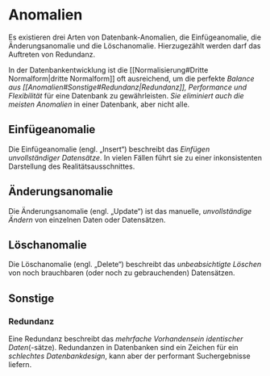 # Anomalien
Es existieren drei Arten von Datenbank-Anomalien, die Einfügeanomalie, die Änderungsanomalie und die Löschanomalie. Hierzugezählt werden darf das Auftreten von Redundanz.

In der Datenbankentwicklung ist die [[Normalisierung#Dritte Normalform|dritte Normalform]] oft ausreichend, um die perfekte *Balance aus [[Anomalien#Sonstige#Redundanz|Redundanz]], Performance und Flexibilität* für eine Datenbank zu gewährleisten. *Sie eliminiert auch die meisten Anomalien* in einer Datenbank, aber nicht alle.

## Einfügeanomalie
Die Einfügeanomalie (engl. „Insert“) beschreibt das *Einfügen unvollständiger Datensätze*. In vielen Fällen führt sie zu einer inkonsistenten Darstellung des Realitätsausschnittes.

## Änderungsanomalie
Die Änderungsanomalie (engl. „Update“) ist das manuelle, *unvollständige Ändern* von einzelnen Daten oder Datensätzen.

## Löschanomalie
Die Löschanomalie (engl. „Delete“) beschreibt das *unbeabsichtigte Löschen* von noch brauchbaren (oder noch zu gebrauchenden) Datensätzen.

## Sonstige

### Redundanz
Eine Redundanz beschreibt das *mehrfache Vorhandensein identischer Daten*(-sätze). Redundanzen in Datenbanken sind ein Zeichen für ein *schlechtes Datenbankdesign*, kann aber der performant Suchergebnisse liefern.
